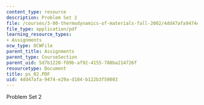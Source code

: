 ```yaml
---
content_type: resource
description: Problem Set 2
file: /courses/3-00-thermodynamics-of-materials-fall-2002/4dd47afa9474e29ad184b122b3f50083_ps_02.PDF
file_type: application/pdf
learning_resource_types:
- Assignments
ocw_type: OCWFile
parent_title: Assignments
parent_type: CourseSection
parent_uid: 5d7b1220-f09b-af92-4155-788ba214726f
resourcetype: Document
title: ps_02.PDF
uid: 4dd47afa-9474-e29a-d184-b122b3f50083
---
```

Problem Set 2

